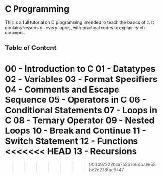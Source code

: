 # C Programming
This is a full tutorial on C programming intended to teach the basics of c.
It contains lessons on every topics, with practical codes to explain each concepts.

## Table of Content
00 - Introduction to C
01 - Datatypes
02 - Variables
03 - Format Specifiers
04 - Comments and Escape Sequence
05 - Operators in C
06 - Conditional Statements
07 - Loops in C
08 - Ternary Operator
09 - Nested Loops
10 - Break and Continue
11 - Switch Statement
12 - Functions
<<<<<<< HEAD
13 - Recursions
=======
>>>>>>> 003492222bca7a562b6dba9e55be2e238fae3447
